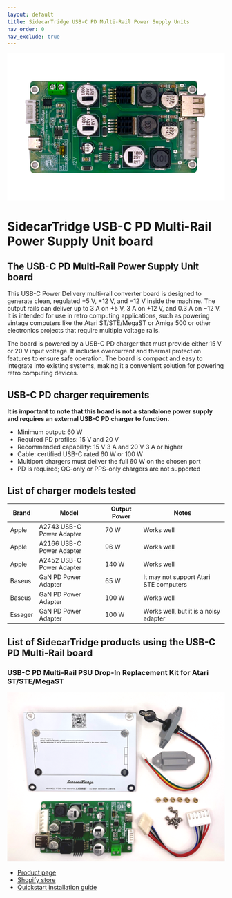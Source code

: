 ```yaml
---
layout: default
title: SidecarTridge USB-C PD Multi-Rail Power Supply Units
nav_order: 0
nav_exclude: true
---
```



![SidecarTridge USB-C PD Multi-Rail board](/sidecartridge-usb-c-pd-psu/assets/images/USB-C-PD-BOARD.png)

# SidecarTridge USB-C PD Multi-Rail Power Supply Unit board

## The USB-C PD Multi-Rail Power Supply Unit board

This USB-C Power Delivery multi-rail converter board is designed to generate clean, regulated +5 V, +12 V, and −12 V inside the machine. The output rails can deliver up to 3 A on +5 V, 3 A on +12 V, and 0.3 A on −12 V. It is intended for use in retro computing applications, such as powering vintage computers like the Atari ST/STE/MegaST or Amiga 500 or other electronics projects that require multiple voltage rails.

The board is powered by a USB-C PD charger that must provide either 15 V or 20 V input voltage. It includes overcurrent and thermal protection features to ensure safe operation. The board is compact and easy to integrate into existing systems, making it a convenient solution for powering retro computing devices.

## USB-C PD charger requirements

**It is important to note that this board is not a standalone power supply and requires an external USB-C PD charger to function.**

* Minimum output: 60 W
* Required PD profiles: 15 V and 20 V
* Recommended capability: 15 V 3 A and 20 V 3 A or higher
* Cable: certified USB-C rated 60 W or 100 W
* Multiport chargers must deliver the full 60 W on the chosen port
* PD is required; QC-only or PPS-only chargers are not supported

## List of charger models tested

| Brand         | Model                          | Output Power | Notes|
|---------------|--------------------------------|--------------|--------------------------------------------|
| Apple       | A2743 USB-C Power Adapter              | 70 W         | Works well|
| Apple       | A2166 USB-C Power Adapter              | 96 W         | Works well|
| Apple       | A2452 USB-C Power Adapter              | 140 W        | Works well|
| Baseus       | GaN PD Power Adapter        | 65 W         | It may not support Atari STE computers|
| Baseus       | GaN PD Power Adapter        | 100 W         | Works well|
| Essager      | GaN PD Power Adapter        | 100 W         | Works well, but it is a noisy adapter|



## List of SidecarTridge products using the USB-C PD Multi-Rail board

### USB-C PD Multi-Rail PSU Drop-In Replacement Kit for Atari ST/STE/MegaST

![SidecarTridge USB-C PD Multi-Rail PSU Drop-In](/sidecartridge-usb-c-pd-psu/assets/images/USB-C-PD-INTERNAL-KIT-ATARI-ST.png)

- [Product page](https://sidecartridge.com/products/usb-c-pd-psu-atari-st/)
- [Shopify store](https://store.sidecartridge.com/products//usb-c-pd-psu-atari-st)
- [Quickstart installation guide](https://sidecartridge.com/quickstart/usb-c-pd-psu-atari-st/)
